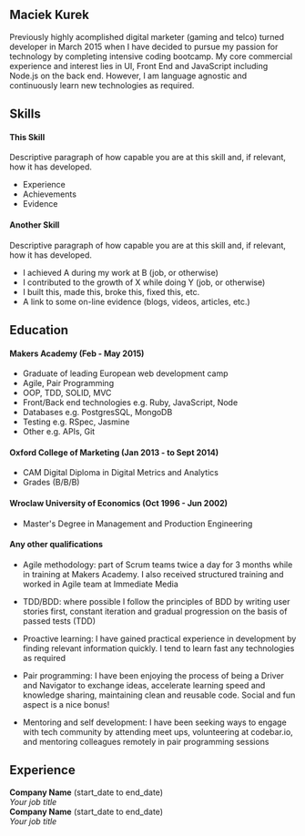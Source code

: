 ## Maciek Kurek

Previously highly acomplished digital marketer (gaming and telco) turned developer in March 2015 when I have decided to pursue my passion for technology by completing intensive coding bootcamp. My core commercial experience and interest lies in UI, Front End and JavaScript including Node.js on the back end. However, I am language agnostic and continuously learn new technologies as required.

## Skills

#### This Skill

Descriptive paragraph of how capable you are at this skill and, if relevant, how it has developed.

- Experience
- Achievements
- Evidence

#### Another Skill

Descriptive paragraph of how capable you are at this skill and, if relevant, how it has developed.

- I achieved A during my work at B (job, or otherwise)
- I contributed to the growth of X while doing Y (job, or otherwise)
- I built this, made this, broke this, fixed this, etc.
- A link to some on-line evidence (blogs, videos, articles, etc.)

## Education

#### Makers Academy (Feb - May 2015)

- Graduate of leading European web development camp
- Agile, Pair Programming
- OOP, TDD, SOLID, MVC
- Front/Back end technologies e.g. Ruby, JavaScript, Node
- Databases e.g. PostgresSQL, MongoDB
- Testing e.g. RSpec, Jasmine
- Other e.g. APIs, Git


#### Oxford College of Marketing (Jan 2013 - to Sept 2014)

- CAM Digital Diploma in Digital Metrics and Analytics
- Grades (B/B/B)


#### Wroclaw University of Economics (Oct 1996 - Jun 2002)

- Master's Degree in Management and Production Engineering


#### Any other qualifications

- Agile methodology: part of Scrum teams twice a day for 3 months while in training at Makers Academy. I also received structured training and worked in Agile team at Immediate Media

- TDD/BDD: where possible I follow the principles of BDD by writing user stories first, constant iteration and gradual progression on the basis of passed tests (TDD)

- Proactive learning: I have gained practical experience in development by finding relevant information quickly. I tend to learn fast any technologies as required

- Pair programming: I have been enjoying the process of being a Driver and Navigator to exchange ideas, accelerate learning speed and knowledge sharing, maintaining clean and reusable code. Social and fun aspect is a nice bonus!

- Mentoring and self development: I have been seeking ways to engage with tech community by attending meet ups, volunteering at codebar.io, and mentoring colleagues remotely in pair programming sessions

## Experience

**Company Name** (start_date to end_date)    
*Your job title*  
**Company Name** (start_date to end_date)   
*Your job title*  
